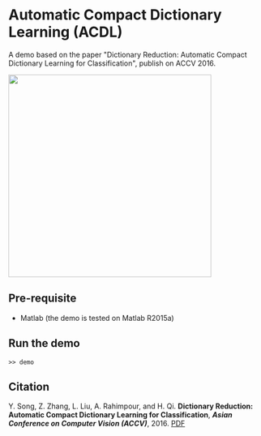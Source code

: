 # Automatic Compact Dictionary Learning (ACDL)

A demo based on the paper "Dictionary Reduction: Automatic Compact Dictionary Learning for Classification", publish on ACCV 2016.

<img src="https://github.com/susanqq/ACDL/blob/master/fig/demo.png" width=400>

## Pre-requisite
* Matlab (the demo is tested on Matlab R2015a)

## Run the demo
```
>> demo
```

## Citation
Y. Song, Z. Zhang, L. Liu, A. Rahimpour, and H. Qi.
**Dictionary Reduction: Automatic Compact Dictionary Learning for Classification**,
***Asian Conference on Computer Vision (ACCV)***, 2016. [PDF](http://media.wix.com/ugd/fc09cd_751b72619672413e998abd4708ddc49f.pdf)
```

```




